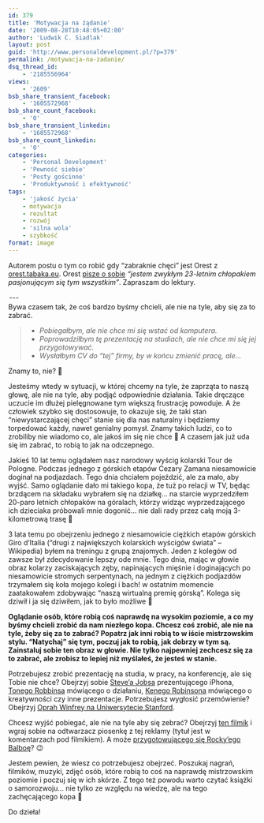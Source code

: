 ```yaml
---
id: 379
title: 'Motywacja na żądanie'
date: '2009-08-28T10:48:05+02:00'
author: 'Ludwik C. Siadlak'
layout: post
guid: 'http://www.personaldevelopment.pl/?p=379'
permalink: /motywacja-na-zadanie/
dsq_thread_id:
    - '2185556964'
views:
    - '2609'
bsb_share_transient_facebook:
    - '1605572968'
bsb_share_count_facebook:
    - '0'
bsb_share_transient_linkedin:
    - '1605572968'
bsb_share_count_linkedin:
    - '0'
categories:
    - 'Personal Development'
    - 'Pewność siebie'
    - 'Posty gościnne'
    - 'Produktywność i efektywność'
tags:
    - 'jakość życia'
    - motywacja
    - rezultat
    - rozwój
    - 'silna wola'
    - szybkość
format: image
---
```


Autorem postu o tym co robić gdy “zabraknie chęci” jest Orest z [orest.tabaka.eu](http://orest.tabaka.eu/). Orest [pisze o sobie](http://orest.tabaka.eu/blog/2009-02-21/rozwoj-osobisty/fake-it-until-you-make-it-moj-coming-out/) *“jestem zwykłym 23-letnim chłopakiem pasjonującym się tym wszystkim”*. Zapraszam do lektury.

<div style="margin:2px">---

</div>Bywa czasem tak, że coś bardzo byśmy chcieli, ale nie na tyle, aby się za to zabrać.

> - *Pobiegałbym, ale nie chce mi się wstać od komputera.*
> - *Poprowadziłbym tę prezentację na studiach, ale nie chce mi się jej przygotowywać.*
> - *Wysłałbym CV do “tej” firmy, by w końcu zmienić pracę, ale…*

Znamy to, nie? 🙂

Jesteśmy wtedy w sytuacji, w której chcemy na tyle, że zaprząta to naszą głowę, ale nie na tyle, aby podjąć odpowiednie działania. Takie dręczące uczucie im dłużej pielęgnowane tym większą frustrację powoduje. A że człowiek szybko się dostosowuje, to okazuje się, że taki stan “niewystarczającej chęci” stanie się dla nas naturalny i będziemy torpedować każdy, nawet genialny pomysł. Znamy takich ludzi, co to zrobiliby nie wiadomo co, ale jakoś im się nie chce 🙂 A czasem jak już uda się im zabrać, to robią to jak na odczepnego.

Jakieś 10 lat temu oglądałem nasz narodowy wyścig kolarski Tour de Pologne. Podczas jednego z górskich etapów Cezary Zamana niesamowicie doginał na podjazdach. Tego dnia chciałem pojeździć, ale za mało, aby wyjść. Samo oglądanie dało mi takiego kopa, że tuż po relacji w TV, będąc brzdącem na składaku wybrałem się na działkę… na starcie wyprzedziłem 20-paro letnich chłopaków na góralach, którzy widząc wyprzedzającego ich dzieciaka próbowali mnie dogonić… nie dali rady przez całą moją 3-kilometrową trasę 🙂

3 lata temu po obejrzeniu jednego z niesamowicie ciężkich etapów górskich Giro d’Italia (“drugi z największych kolarskich wyścigów świata” – Wikipedia) byłem na treningu z grupą znajomych. Jeden z kolegów od zawsze był zdecydowanie lepszy ode mnie. Tego dnia, mając w głowie obraz kolarzy zaciskających zęby, napinających mięśnie i doginających po niesamowicie stromych serpentynach, na jednym z ciężkich podjazdów trzymałem się koła mojego kolegi i bach! w ostatnim momencie zaatakowałem zdobywając “naszą wirtualną premię górską”. Kolega się dziwił i ja się dziwiłem, jak to było możliwe 🙂

**Oglądanie osób, które robią coś naprawdę na wysokim poziomie, a co my byśmy chcieli zrobić da nam niezłego kopa. Chcesz coś zrobić, ale nie na tyle, żeby się za to zabrać? Popatrz jak inni robią to w iście mistrzowskim stylu. “Natychaj” się tym, poczuj jak to robią, jak dobrzy w tym są. Zainstaluj sobie ten obraz w głowie. Nie tylko najpewniej zechcesz się za to zabrać, ale zrobisz to lepiej niż myślałeś, że jesteś w stanie.**

Potrzebujesz zrobić prezentację na studia, w pracy, na konferencję, ale się Tobie nie chce? Obejrzyj sobie [Steve’a Jobsa](http://www.youtube.com/watch?v=slqNRlFPfeo) prezentującego iPhona, [Tonego Robbinsa](http://www.youtube.com/watch?v=Cpc-t-Uwv1I) mówiącego o działaniu, [Kenego Robinsona](http://www.youtube.com/watch?v=iG9CE55wbtY) mówiącego o kreatywności czy inne prezentacje. Potrzebujesz wygłosić przemówienie? Obejrzyj [Oprah Winfrey na Uniwersytecie Stanford](http://www.youtube.com/watch?v=Bpd3raj8xww).

Chcesz wyjść pobiegać, ale nie na tyle aby się zebrać? Obejrzyj [ten filmik](http://www.youtube.com/watch?v=VklNe2JSHeE) i wgraj sobie na odtwarzacz piosenkę z tej reklamy (tytuł jest w komentarzach pod filmikiem). A może [przygotowującego się Rocky’ego Balboę](http://www.youtube.com/watch?v=WoLVWvqEwzs)? 😉

Jestem pewien, że wiesz co potrzebujesz obejrzeć. Poszukaj nagrań, filmików, muzyki, zdjęć osób, które robią to coś na naprawdę mistrzowskim poziomie i poczuj się w ich skórze. Z tego też powodu warto czytać książki o samorozwoju… nie tylko ze względu na wiedzę, ale na tego zachęcającego kopa 🙂

Do dzieła!